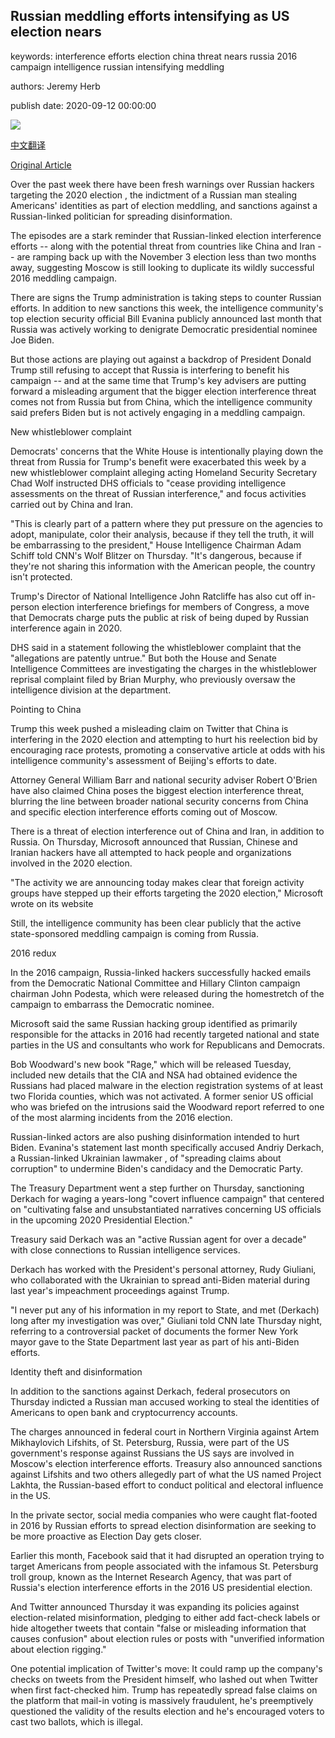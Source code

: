 ## Russian meddling efforts intensifying as US election nears

keywords: interference efforts election china threat nears russia 2016 campaign intelligence russian intensifying meddling

authors: Jeremy Herb

publish date: 2020-09-12 00:00:00

![](https://cdn.cnn.com/cnnnext/dam/assets/200221191326-russia-denies-us-election-meddling-00002222-super-tease.jpg)

[中文翻译](Russian%20meddling%20efforts%20intensifying%20as%20US%20election%20nears_zh.md)

[Original Article](https://edition.cnn.com/2020/09/12/politics/russian-meddling-2020-us-election/index.html)

Over the past week there have been fresh warnings over Russian hackers targeting the 2020 election , the indictment of a Russian man stealing Americans' identities as part of election meddling, and sanctions against a Russian-linked politician for spreading disinformation.

The episodes are a stark reminder that Russian-linked election interference efforts -- along with the potential threat from countries like China and Iran -- are ramping back up with the November 3 election less than two months away, suggesting Moscow is still looking to duplicate its wildly successful 2016 meddling campaign.

There are signs the Trump administration is taking steps to counter Russian efforts. In addition to new sanctions this week, the intelligence community's top election security official Bill Evanina publicly announced last month that Russia was actively working to denigrate Democratic presidential nominee Joe Biden.

But those actions are playing out against a backdrop of President Donald Trump still refusing to accept that Russia is interfering to benefit his campaign -- and at the same time that Trump's key advisers are putting forward a misleading argument that the bigger election interference threat comes not from Russia but from China, which the intelligence community said prefers Biden but is not actively engaging in a meddling campaign.

New whistleblower complaint

Democrats' concerns that the White House is intentionally playing down the threat from Russia for Trump's benefit were exacerbated this week by a new whistleblower complaint alleging acting Homeland Security Secretary Chad Wolf instructed DHS officials to "cease providing intelligence assessments on the threat of Russian interference," and focus activities carried out by China and Iran.

"This is clearly part of a pattern where they put pressure on the agencies to adopt, manipulate, color their analysis, because if they tell the truth, it will be embarrassing to the president," House Intelligence Chairman Adam Schiff told CNN's Wolf Blitzer on Thursday. "It's dangerous, because if they're not sharing this information with the American people, the country isn't protected.

Trump's Director of National Intelligence John Ratcliffe has also cut off in-person election interference briefings for members of Congress, a move that Democrats charge puts the public at risk of being duped by Russian interference again in 2020.

DHS said in a statement following the whistleblower complaint that the "allegations are patently untrue." But both the House and Senate Intelligence Committees are investigating the charges in the whistleblower reprisal complaint filed by Brian Murphy, who previously oversaw the intelligence division at the department.

Pointing to China

Trump this week pushed a misleading claim on Twitter that China is interfering in the 2020 election and attempting to hurt his reelection bid by encouraging race protests, promoting a conservative article at odds with his intelligence community's assessment of Beijing's efforts to date.

Attorney General William Barr and national security adviser Robert O'Brien have also claimed China poses the biggest election interference threat, blurring the line between broader national security concerns from China and specific election interference efforts coming out of Moscow.

There is a threat of election interference out of China and Iran, in addition to Russia. On Thursday, Microsoft announced that Russian, Chinese and Iranian hackers have all attempted to hack people and organizations involved in the 2020 election.

"The activity we are announcing today makes clear that foreign activity groups have stepped up their efforts targeting the 2020 election," Microsoft wrote on its website

Still, the intelligence community has been clear publicly that the active state-sponsored meddling campaign is coming from Russia.

2016 redux

In the 2016 campaign, Russia-linked hackers successfully hacked emails from the Democratic National Committee and Hillary Clinton campaign chairman John Podesta, which were released during the homestretch of the campaign to embarrass the Democratic nominee.

Microsoft said the same Russian hacking group identified as primarily responsible for the attacks in 2016 had recently targeted national and state parties in the US and consultants who work for Republicans and Democrats.

Bob Woodward's new book "Rage," which will be released Tuesday, included new details that the CIA and NSA had obtained evidence the Russians had placed malware in the election registration systems of at least two Florida counties, which was not activated. A former senior US official who was briefed on the intrusions said the Woodward report referred to one of the most alarming incidents from the 2016 election.

Russian-linked actors are also pushing disinformation intended to hurt Biden. Evanina's statement last month specifically accused Andriy Derkach, a Russian-linked Ukrainian lawmaker , of "spreading claims about corruption" to undermine Biden's candidacy and the Democratic Party.

The Treasury Department went a step further on Thursday, sanctioning Derkach for waging a years-long "covert influence campaign" that centered on "cultivating false and unsubstantiated narratives concerning US officials in the upcoming 2020 Presidential Election."

Treasury said Derkach was an "active Russian agent for over a decade" with close connections to Russian intelligence services.

Derkach has worked with the President's personal attorney, Rudy Giuliani, who collaborated with the Ukrainian to spread anti-Biden material during last year's impeachment proceedings against Trump.

"I never put any of his information in my report to State, and met (Derkach) long after my investigation was over," Giuliani told CNN late Thursday night, referring to a controversial packet of documents the former New York mayor gave to the State Department last year as part of his anti-Biden efforts.

Identity theft and disinformation

In addition to the sanctions against Derkach, federal prosecutors on Thursday indicted a Russian man accused working to steal the identities of Americans to open bank and cryptocurrency accounts.

The charges announced in federal court in Northern Virginia against Artem Mikhaylovich Lifshits, of St. Petersburg, Russia, were part of the US government's response against Russians the US says are involved in Moscow's election interference efforts. Treasury also announced sanctions against Lifshits and two others allegedly part of what the US named Project Lakhta, the Russian-based effort to conduct political and electoral influence in the US.

In the private sector, social media companies who were caught flat-footed in 2016 by Russian efforts to spread election disinformation are seeking to be more proactive as Election Day gets closer.

Earlier this month, Facebook said that it had disrupted an operation trying to target Americans from people associated with the infamous St. Petersburg troll group, known as the Internet Research Agency, that was part of Russia's election interference efforts in the 2016 US presidential election.

And Twitter announced Thursday it was expanding its policies against election-related misinformation, pledging to either add fact-check labels or hide altogether tweets that contain "false or misleading information that causes confusion" about election rules or posts with "unverified information about election rigging."

One potential implication of Twitter's move: It could ramp up the company's checks on tweets from the President himself, who lashed out when Twitter when first fact-checked him. Trump has repeatedly spread false claims on the platform that mail-in voting is massively fraudulent, he's preemptively questioned the validity of the results election and he's encouraged voters to cast two ballots, which is illegal.